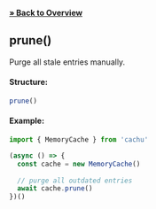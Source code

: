 [**» Back to Overview**](https://github.com/azurydev/cachu#features)

## prune()

Purge all stale entries manually.

#### Structure:

```js
prune()
```

#### Example:

```js
import { MemoryCache } from 'cachu'

(async () => {
  const cache = new MemoryCache()
  
  // purge all outdated entries
  await cache.prune()
})()
```